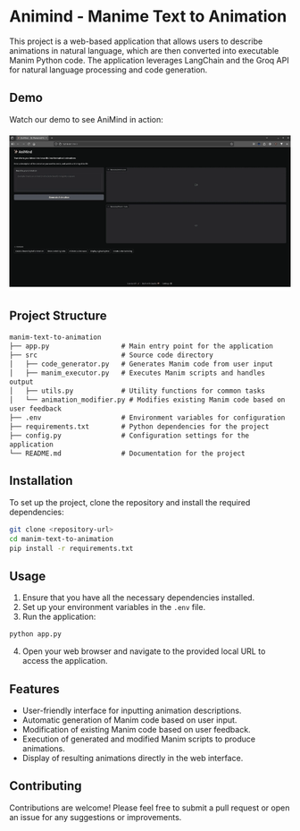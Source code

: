# Animind - Manime Text to Animation

This project is a web-based application that allows users to describe animations in natural language, which are then converted into executable Manim Python code. The application leverages LangChain and the Groq API for natural language processing and code generation.

## Demo

Watch our demo to see AniMind in action:

![Demo](https://github.com/PranavInani/animind/blob/main/demo.gif)

## Project Structure

```
manim-text-to-animation
├── app.py                  # Main entry point for the application
├── src                     # Source code directory
│   ├── code_generator.py   # Generates Manim code from user input
│   ├── manim_executor.py   # Executes Manim scripts and handles output
│   ├── utils.py            # Utility functions for common tasks
│   └── animation_modifier.py # Modifies existing Manim code based on user feedback
├── .env                    # Environment variables for configuration
├── requirements.txt        # Python dependencies for the project
├── config.py               # Configuration settings for the application
└── README.md               # Documentation for the project
```

## Installation

To set up the project, clone the repository and install the required dependencies:

```bash
git clone <repository-url>
cd manim-text-to-animation
pip install -r requirements.txt
```

## Usage

1. Ensure that you have all the necessary dependencies installed.
2. Set up your environment variables in the `.env` file.
3. Run the application:

```bash
python app.py
```

4. Open your web browser and navigate to the provided local URL to access the application.

## Features

- User-friendly interface for inputting animation descriptions.
- Automatic generation of Manim code based on user input.
- Modification of existing Manim code based on user feedback.
- Execution of generated and modified Manim scripts to produce animations.
- Display of resulting animations directly in the web interface.

## Contributing

Contributions are welcome! Please feel free to submit a pull request or open an issue for any suggestions or improvements.
